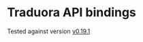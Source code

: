 # Traduora API bindings

Tested against version [v0.19.1](https://github.com/ever-co/ever-traduora/releases/tag/v0.19.1)